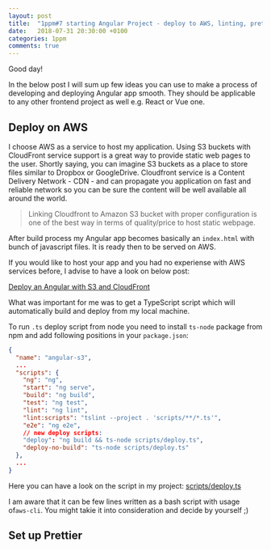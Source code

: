 ```yaml
---
layout: post
title:  "1ppm#7 starting Angular Project - deploy to AWS, linting, prettying"
date:   2018-07-31 20:30:00 +0100
categories: 1ppm
comments: true
---
```


Good day!

In the below post I will sum up few ideas you can use to make a process of developing and deploying Angular app smooth. They should be applicable to any other frontend project as well e.g. React or Vue one.

## Deploy on AWS

I choose AWS as a service to host my application. Using S3 buckets with CloudFront service support is a great way to provide static web pages to the user. Shortly saying, you can imagine S3 buckets as a place to store files similar to Dropbox or GoogleDrive. Cloudfront service is a Content Delivery Network - CDN - and can propagate you application on fast and reliable network so you can be sure the content will be well available all around the world. 

> Linking Cloudfront to Amazon S3 bucket with proper configuration is one of the best way in terms of quality/price to host static webpage.

After build process my Angular app becomes basically an `index.html` with bunch of javascript files. It is ready then to be served on AWS.

If you would like to host your app and you had no experiense with AWS services before, I advise to have a look on below post:

[Deploy an Angular with S3 and CloudFront](https://medium.com/@peatiscoding/here-is-how-easy-it-is-to-deploy-an-angular-spa-single-page-app-as-a-static-website-using-s3-and-6aa446db38ef)

What was important for me was to get a TypeScript script which will automatically build and deploy from my local machine.

To run `.ts` deploy script from node you need to install `ts-node` package from npm and add following positions in your `package.json`:

```json
{
  "name": "angular-s3",
  ...
  "scripts": {
    "ng": "ng",
    "start": "ng serve",
    "build": "ng build",
    "test": "ng test",
    "lint": "ng lint",
    "lint:scripts": "tslint --project . 'scripts/**/*.ts'",
    "e2e": "ng e2e",
    // new deploy scripts:
    "deploy": "ng build && ts-node scripts/deploy.ts",
    "deploy-no-build": "ts-node scripts/deploy.ts"
  },
  ...
}
```

Here you can have a look on the script in my project: [scripts/deploy.ts](https://github.com/archiewald/angular-s3/blob/master/scripts/deploy.ts)

I am aware that it can be few lines written as a bash script with usage of`aws-cli`. You might takie it into consideration and decide by yourself ;)

## Set up Prettier


